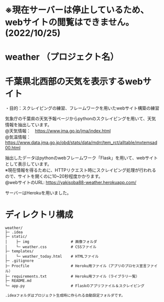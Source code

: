 # ※現在サーバーは停止しているため、webサイトの閲覧はできません。(2022/10/25)
# weather （プロジェクト名）
# 千葉県北西部の天気を表示するwebサイト
・目的：スクレイピングの練習、フレームワークを用いたwebサイト構築の練習

気象庁の千葉県の天気予報ページからpythonのスクレイピングを用いて、天気情報を抽出しています。  
@天気情報：　https://www.jma.go.jp/jma/index.html  
@気温情報：　https://www.data.jma.go.jp/obd/stats/data/mdrr/tem_rct/alltable/mxtemsad00.html  

抽出したデータはpythonのwebフレームワーク「Flask」を用いて、webサイトとして表示しています。  
※現在情報を得るために、HTTPリクエスト時にスクレイピング処理が行われるので、サイトを開くのに10~20秒程度かかります。  
@webサイトのURL:  https://yakisoba88-weather.herokuapp.com/


サーバーはHerokuを用いました。

# ディレクトリ構成
```
weather/
├─ .idea
├─ static/
│    ├─ img                   # 画像フォルダ
│    └─ weather.css           # CSSファイル
├─ templates/
│    └─ weather_today.html    # HTMLファイル
├─ .gitignore                 
├─ Procfile                   # Heroku用ファイル（アプリのプロセス宣言ファイル）
├─ requirements.txt           # Heroku用ファイル（ライブラリ一覧）
├─ README.md
└─ app.py                     # Flaskのアプリファイル＆スクレイピング

.ideaフォルダはプロジェクト生成時に作られる自動設定フォルダです。
```
